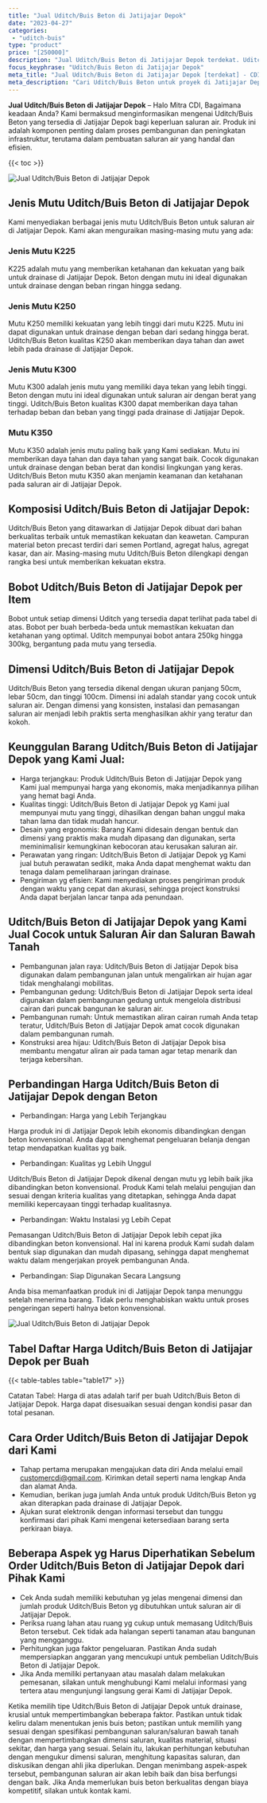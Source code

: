 ```yaml
---
title: "Jual Uditch/Buis Beton di Jatijajar Depok"
date: "2023-04-27"
categories:
 - "uditch-buis"
type: "product"
price: "[250000]"
description: "Jual Uditch/Buis Beton di Jatijajar Depok terdekat. Uditch/Buis Beton ini sering diaplikasaikan dalam project konstruksi sebagai drainase yang kuat dan awet. Silakan kontak kami untuk keterangan lebih lanjut."
focus_keyphrase: "Uditch/Buis Beton di Jatijajar Depok"
meta_title: "Jual Uditch/Buis Beton di Jatijajar Depok [terdekat] - CDI"
meta_description: "Cari Uditch/Buis Beton untuk proyek di Jatijajar Depok? Kami memiliki Uditch/Buis Beton berkualitas untuk infrastruktur saluran pembuangan. Dapatkan penawaran termurah sekarang."
---
```


**Jual Uditch/Buis Beton di Jatijajar Depok** – Halo Mitra CDI, Bagaimana keadaan Anda? Kami bermaksud menginformasikan mengenai Uditch/Buis Beton yang tersedia di Jatijajar Depok bagi keperluan saluran air. Produk ini adalah komponen penting dalam proses pembangunan dan peningkatan infrastruktur, terutama dalam pembuatan saluran air yang handal dan efisien.

{{< toc >}}

![Jual Uditch/Buis Beton di Jatijajar Depok](/images/uditch-buis/uditch-beton-21.jpg)

## Jenis Mutu Uditch/Buis Beton di Jatijajar Depok

Kami menyediakan berbagai jenis mutu Uditch/Buis Beton untuk saluran air di Jatijajar Depok. Kami akan menguraikan masing-masing mutu yang ada:

### Jenis Mutu K225

K225 adalah mutu yang memberikan ketahanan dan kekuatan yang baik untuk drainase di Jatijajar Depok. Beton dengan mutu ini ideal digunakan untuk drainase dengan beban ringan hingga sedang.

### Jenis Mutu K250

Mutu K250 memiliki kekuatan yang lebih tinggi dari mutu K225. Mutu ini dapat digunakan untuk drainase dengan beban dari sedang hingga berat. Uditch/Buis Beton kualitas K250 akan memberikan daya tahan dan awet lebih pada drainase di Jatijajar Depok.

### Jenis Mutu K300

Mutu K300 adalah jenis mutu yang memiliki daya tekan yang lebih tinggi. Beton dengan mutu ini ideal digunakan untuk saluran air dengan berat yang tinggi. Uditch/Buis Beton kualitas K300 dapat memberikan daya tahan terhadap beban dan beban yang tinggi pada drainase di Jatijajar Depok.

### Mutu K350

Mutu K350 adalah jenis mutu paling baik yang Kami sediakan. Mutu ini memberikan daya tahan dan daya tahan yang sangat baik. Cocok digunakan untuk drainase dengan beban berat dan kondisi lingkungan yang keras. Uditch/Buis Beton mutu K350 akan menjamin keamanan dan ketahanan pada saluran air di Jatijajar Depok.

## Komposisi Uditch/Buis Beton di Jatijajar Depok:

Uditch/Buis Beton yang ditawarkan di Jatijajar Depok dibuat dari bahan berkualitas terbaik untuk memastikan kekuatan dan keawetan. Campuran material beton precast terdiri dari semen Portland, agregat halus, agregat kasar, dan air. Masing-masing mutu Uditch/Buis Beton dilengkapi dengan rangka besi untuk memberikan kekuatan ekstra.

## Bobot Uditch/Buis Beton di Jatijajar Depok per Item

Bobot untuk setiap dimensi Uditch yang tersedia dapat terlihat pada tabel di atas. Bobot per buah berbeda-beda untuk memastikan kekuatan dan ketahanan yang optimal. Uditch mempunyai bobot antara 250kg hingga 300kg, bergantung pada mutu yang tersedia.

## Dimensi Uditch/Buis Beton di Jatijajar Depok

Uditch/Buis Beton yang tersedia dikenal dengan ukuran panjang 50cm, lebar 50cm, dan tinggi 100cm. Dimensi ini adalah standar yang cocok untuk saluran air. Dengan dimensi yang konsisten, instalasi dan pemasangan saluran air menjadi lebih praktis serta menghasilkan akhir yang teratur dan kokoh.

## Keunggulan Barang Uditch/Buis Beton di Jatijajar Depok yang Kami Jual:

*   Harga terjangkau: Produk Uditch/Buis Beton di Jatijajar Depok yang Kami jual mempunyai harga yang ekonomis, maka menjadikannya pilihan yang hemat bagi Anda.
*   Kualitas tinggi: Uditch/Buis Beton di Jatijajar Depok yg Kami jual mempunyai mutu yang tinggi, dihasilkan dengan bahan unggul maka tahan lama dan tidak mudah hancur.
*   Desain yang ergonomis: Barang Kami didesain dengan bentuk dan dimensi yang praktis maka mudah dipasang dan digunakan, serta meminimalisir kemungkinan kebocoran atau kerusakan saluran air.
*   Perawatan yang ringan: Uditch/Buis Beton di Jatijajar Depok yg Kami jual butuh perawatan sedikit, maka Anda dapat menghemat waktu dan tenaga dalam pemeliharaan jaringan drainase.
*   Pengiriman yg efisien: Kami menyediakan proses pengiriman produk dengan waktu yang cepat dan akurasi, sehingga project konstruksi Anda dapat berjalan lancar tanpa ada penundaan.

## Uditch/Buis Beton di Jatijajar Depok yang Kami Jual Cocok untuk Saluran Air dan Saluran Bawah Tanah

*   Pembangunan jalan raya: Uditch/Buis Beton di Jatijajar Depok bisa digunakan dalam pembangunan jalan untuk mengalirkan air hujan agar tidak menghalangi mobilitas.
*   Pembangunan gedung: Uditch/Buis Beton di Jatijajar Depok serta ideal digunakan dalam pembangunan gedung untuk mengelola distribusi cairan dari puncak bangunan ke saluran air.
*   Pembangunan rumah: Untuk memastikan aliran cairan rumah Anda tetap teratur, Uditch/Buis Beton di Jatijajar Depok amat cocok digunakan dalam pembangunan rumah.
*   Konstruksi area hijau: Uditch/Buis Beton di Jatijajar Depok bisa membantu mengatur aliran air pada taman agar tetap menarik dan terjaga kebersihan.

## Perbandingan Harga Uditch/Buis Beton di Jatijajar Depok dengan Beton

*   Perbandingan: Harga yang Lebih Terjangkau

Harga produk ini di Jatijajar Depok lebih ekonomis dibandingkan dengan beton konvensional. Anda dapat menghemat pengeluaran belanja dengan tetap mendapatkan kualitas yg baik.
*   Perbandingan: Kualitas yg Lebih Unggul

Uditch/Buis Beton di Jatijajar Depok dikenal dengan mutu yg lebih baik jika dibandingkan beton konvensional. Produk Kami telah melalui pengujian dan sesuai dengan kriteria kualitas yang ditetapkan, sehingga Anda dapat memiliki kepercayaan tinggi terhadap kualitasnya.
*   Perbandingan: Waktu Instalasi yg Lebih Cepat

Pemasangan Uditch/Buis Beton di Jatijajar Depok lebih cepat jika dibandingkan beton konvensional. Hal ini karena produk Kami sudah dalam bentuk siap digunakan dan mudah dipasang, sehingga dapat menghemat waktu dalam mengerjakan proyek pembangunan Anda.
*   Perbandingan: Siap Digunakan Secara Langsung

Anda bisa memanfaatkan produk ini di Jatijajar Depok tanpa menunggu setelah menerima barang. Tidak perlu menghabiskan waktu untuk proses pengeringan seperti halnya beton konvensional.

![Jual Uditch/Buis Beton di Jatijajar Depok](/images/uditch-buis/buis-beton-09.jpg)

## Tabel Daftar Harga Uditch/Buis Beton di Jatijajar Depok per Buah

{{< table-tables table="table17" >}}

Catatan Tabel: Harga di atas adalah tarif per buah Uditch/Buis Beton di Jatijajar Depok. Harga dapat disesuaikan sesuai dengan kondisi pasar dan total pesanan.

## Cara Order Uditch/Buis Beton di Jatijajar Depok dari Kami

*   Tahap pertama merupakan mengajukan data diri Anda melalui email customercdi@gmail.com. Kirimkan detail seperti nama lengkap Anda dan alamat Anda.
*   Kemudian, berikan juga jumlah Anda untuk produk Uditch/Buis Beton yg akan diterapkan pada drainase di Jatijajar Depok.
*   Ajukan surat elektronik dengan informasi tersebut dan tunggu konfirmasi dari pihak Kami mengenai ketersediaan barang serta perkiraan biaya.

## Beberapa Aspek yg Harus Diperhatikan Sebelum Order Uditch/Buis Beton di Jatijajar Depok dari Pihak Kami

*   Cek Anda sudah memiliki kebutuhan yg jelas mengenai dimensi dan jumlah produk Uditch/Buis Beton yg dibutuhkan untuk saluran air di Jatijajar Depok.
*   Periksa ruang lahan atau ruang yg cukup untuk memasang Uditch/Buis Beton tersebut. Cek tidak ada halangan seperti tanaman atau bangunan yang mengganggu.
*   Perhitungkan juga faktor pengeluaran. Pastikan Anda sudah mempersiapkan anggaran yang mencukupi untuk pembelian Uditch/Buis Beton di Jatijajar Depok.
*   Jika Anda memiliki pertanyaan atau masalah dalam melakukan pemesanan, silakan untuk menghubungi Kami melalui informasi yang tertera atau mengunjungi langsung gerai Kami di Jatijajar Depok.

Ketika memilih tipe Uditch/Buis Beton di Jatijajar Depok untuk drainase, krusial untuk mempertimbangkan beberapa faktor. Pastikan untuk tidak keliru dalam menentukan jenis buis beton; pastikan untuk memilih yang sesuai dengan spesifikasi pembangunan saluran/saluran bawah tanah dengan mempertimbangkan dimensi saluran, kualitas material, situasi sekitar, dan harga yang sesuai. Selain itu, lakukan perhitungan kebutuhan dengan mengukur dimensi saluran, menghitung kapasitas saluran, dan diskusikan dengan ahli jika diperlukan. Dengan menimbang aspek-aspek tersebut, pembangunan saluran air akan lebih baik dan bisa berfungsi dengan baik. Jika Anda memerlukan buis beton berkualitas dengan biaya kompetitif, silakan untuk kontak kami.